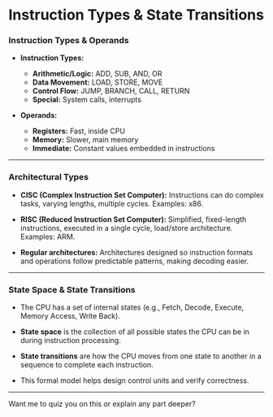 # Instruction Types & State Transitions

### Instruction Types & Operands

* **Instruction Types:**

  * **Arithmetic/Logic:** ADD, SUB, AND, OR
  * **Data Movement:** LOAD, STORE, MOVE
  * **Control Flow:** JUMP, BRANCH, CALL, RETURN
  * **Special:** System calls, interrupts

* **Operands:**

  * **Registers:** Fast, inside CPU
  * **Memory:** Slower, main memory
  * **Immediate:** Constant values embedded in instructions

---

### Architectural Types

* **CISC (Complex Instruction Set Computer):**
  Instructions can do complex tasks, varying lengths, multiple cycles. Examples: x86.

* **RISC (Reduced Instruction Set Computer):**
  Simplified, fixed-length instructions, executed in a single cycle, load/store architecture. Examples: ARM.

* **Regular architectures:**
  Architectures designed so instruction formats and operations follow predictable patterns, making decoding easier.

---

### State Space & State Transitions

* The CPU has a set of internal states (e.g., Fetch, Decode, Execute, Memory Access, Write Back).

* **State space** is the collection of all possible states the CPU can be in during instruction processing.

* **State transitions** are how the CPU moves from one state to another in a sequence to complete each instruction.

* This formal model helps design control units and verify correctness.

---

Want me to quiz you on this or explain any part deeper?
